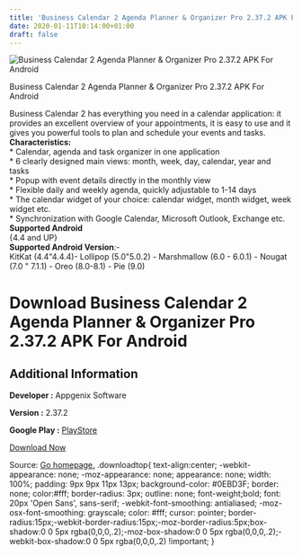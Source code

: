 ```yaml
---
title: 'Business Calendar 2 Agenda Planner & Organizer Pro 2.37.2 APK For Android'
date: 2020-01-11T10:14:00+01:00
draft: false
---
```


![Business Calendar 2 Agenda Planner & Organizer Pro 2.37.2 APK For Android](https://i0.wp.com/apkhome.net/wp-content/uploads/2020/01/Business-Calendar-2-Agenda-Planner-Organizer-Pro-2.37.2.png "Business Calendar 2 Agenda Planner & Organizer Pro 2.37.2 APK For Android")

  

Business Calendar 2 Agenda Planner & Organizer Pro 2.37.2 APK For Android

Business Calendar 2 has everything you need in a calendar application: it provides an excellent overview of your appointments, it is easy to use and it gives you powerful tools to plan and schedule your events and tasks.  
**Characteristics:**  
\* Calendar, agenda and task organizer in one application  
\* 6 clearly designed main views: month, week, day, calendar, year and tasks  
\* Popup with event details directly in the monthly view  
\* Flexible daily and weekly agenda, quickly adjustable to 1-14 days  
\* The calendar widget of your choice: calendar widget, month widget, week widget etc.  
\* Synchronization with Google Calendar, Microsoft Outlook, Exchange etc.  
**Supported Android**  
{4.4 and UP}  
**Supported Android Version**:-  
KitKat (4.4"4.4.4)- Lollipop (5.0"5.0.2) - Marshmallow (6.0 - 6.0.1) - Nougat (7.0 " 7.1.1) - Oreo (8.0-8.1) - Pie (9.0)

Download Business Calendar 2 Agenda Planner & Organizer Pro 2.37.2 APK For Android
==================================================================================

Additional Information
----------------------

**Developer :** Appgenix Software

**Version :** 2.37.2

**Google Play :** [PlayStore](https://play.google.com/store/apps/details?id=com.appgenix.bizcal)

  

[Download Now](https://store4app.co/post/business-calendar-2-agenda-planner-amp-organizer-pro-2-37-2-apk-for-android_1578731406)

  
Source: [Go homepage.](https://store4app.co/post/business-calendar-2-agenda-planner-amp-organizer-pro-2-37-2-apk-for-android_1578731406) .downloadtop{ text-align:center; -webkit-appearance: none; -moz-appearance: none; appearance: none; width: 100%; padding: 9px 9px 11px 13px; background-color: #0EBD3F; border: none; color:#fff; border-radius: 3px; outline: none; font-weight;bold; font: 20px 'Open Sans', sans-serif; -webkit-font-smoothing: antialiased; -moz-osx-font-smoothing: grayscale; color: #fff; cursor: pointer; border-radius:15px;-webkit-border-radius:15px;-moz-border-radius:5px;box-shadow:0 0 5px rgba(0,0,0,.2);-moz-box-shadow:0 0 5px rgba(0,0,0,.2);-webkit-box-shadow:0 0 5px rgba(0,0,0,.2) !important; }